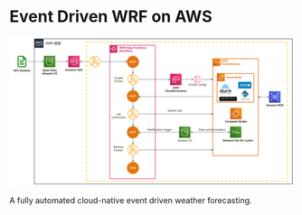 # Event Driven WRF on AWS
![Overview image](./img/arch.png)

A fully automated cloud-native event driven weather forecasting.

